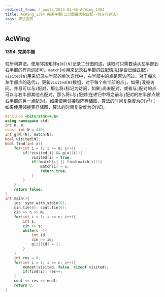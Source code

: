```yaml
---
redirect_from: /_posts/2024-03-06-AcWing_1394
title: AcWing_1394 完美牛棚(二分图最大权匹配--匈牙利算法)
tags: 算法竞赛
---
```


## AcWing

####  1394. 完美牛棚

匈牙利算法。使用邻接矩阵`g[N][N]`记录二分图的边，读取时只需要读从左半部到右半部的有向边即可。`match[N]`用来记录右半部的匹配情况(是否已经匹配)。`visited[N]`用来记录左半部的单次迭代中，右半部中的点是否访问过。对于每次左半部点的迭代`i`，更新`visited[N]`数组，对于每个右半部的点`j`，如果`j`没被访问，并且可以与`i`配对，那么将`i`标记为访问，如果`j`尚未配对，或者与`j`配对的点可以与右半部其他点配对，那么将`i`与`j`配对(在递归中将之前与`j`配对的左半部点跟右半部的另一点配对)。如果使用邻接矩阵存储图，算法的时间复杂度为$O(V^3)$；如果使用邻接表存储图，算法的时间复杂度为$O(VE)$.

```cpp
#include <bits/stdc++.h>
using namespace std;
int n, m;
const int N = 410;
int g[N][N], match[N];
bool visited[N];
bool find(int x){
    for(int i = 1; i <= m; i++){
        if(!visited[i] && g[x][i]){
            visited[i] = true;
            if(!match[i] || find(match[i])){
                match[i] = x;
                return true;
            }
        }
    }
    return false;
}
int main(){
    ios::sync_with_stdio(0);
    cin.tie(0); cout.tie(0);
    cin >> n >> m;
    for(int i = 1; i <= n; i++){
        int s;
        cin >> s;
        while(s--){
            int id;
            cin >> id;
            g[i][id] = 1;
        }
    }
    int res = 0;
    for(int i = 1; i <= n; i++){
        memset(visited, false, sizeof visited);
        if(find(i)) res++;
    }
    cout << res << endl;
    return 0;
}
```